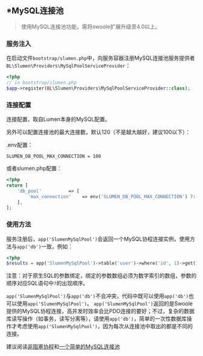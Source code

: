 ## \*MySQL连接池

> 使用MySQL连接池功能，需将swoole扩展升级至4.0以上。

### 服务注入

在启动文件`bootstrap/slumen.php`中，向服务容器注册MySQL连接池服务提供者`BL\Slumen\Providers\MySqlPoolServiceProvider`：

```php
<?php
// in bootstrap/slumen.php
$app->register(BL\Slumen\Providers\MySqlPoolServiceProvider::class);
```

### 连接配置

连接配置，取自Lumen本身的MySQL配置。

另外可以配置连接池的最大连接数，默认120（不是越大越好，建议100以下）：

.env配置：

```env
SLUMEN_DB_POOL_MAX_CONNECTION = 100
```

或者slumen.php配置：

```php
<?php
return [
    'db_pool'          => [
        'max_connection'    => env('SLUMEN_DB_POOL_MAX_CONNECTION') ?: env('SLUMEN_DB_POOL_MAX_CONN', 100),
    ],
];
```

### 使用方法

服务注册后，`app('SlumenMySqlPool')`会返回一个MySQL协程连接实例，使用方法与`app('db')`一致，例如：

```php
<?php
$results = app('SlumenMySqlPool')->table('user')->where('id', 1)->get();
```
注意：对于原生SQL的参数绑定，绑定的参数数组必须为数字索引的数组，参数的顺序对应SQL语句中`?`的出现顺序。

`app('SlumenMySqlPool')`与`app('db')`不会冲突，代码中既可以使用`app('db')`也可以使用`app('SlumenMySqlPool')`。
`app('SlumenMySqlPool')`返回的是Swoole提供的MySQL协程连接，高并发时效率会比PDO连接的要好；不过，复杂的数据库读写操作（如事务，读写分离等），请使用`app('db')`，简单的一次性数据库操作才考虑使用`app('SlumenMySqlPool')`，因为每次从连接池中取出的都是不同的连接。

建议阅读[非阻塞协程](/7_non_blocking_coroutine)和[一个简单的MySQL连接池](/7_a_simple_mysql_connection_pool)